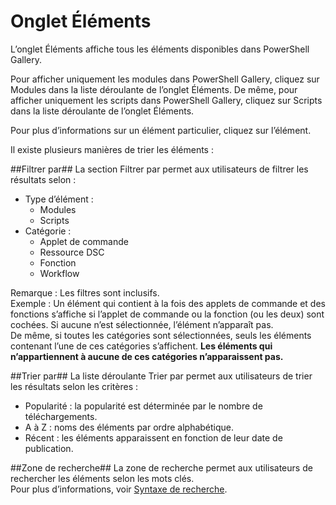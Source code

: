 Onglet Éléments
==========

L’onglet Éléments affiche tous les éléments disponibles dans PowerShell Gallery.

Pour afficher uniquement les modules dans PowerShell Gallery, cliquez sur Modules dans la liste déroulante de l’onglet Éléments.  De même, pour afficher uniquement les scripts dans PowerShell Gallery, cliquez sur Scripts dans la liste déroulante de l’onglet Éléments.  

Pour plus d’informations sur un élément particulier, cliquez sur l’élément.

Il existe plusieurs manières de trier les éléments :

##Filtrer par##
La section Filtrer par permet aux utilisateurs de filtrer les résultats selon :
* Type d’élément :
    * Modules
    * Scripts
* Catégorie :
    * Applet de commande
    * Ressource DSC
    * Fonction
    * Workflow

Remarque : Les filtres sont inclusifs.  
Exemple : Un élément qui contient à la fois des applets de commande et des fonctions s’affiche si l’applet de commande ou la fonction (ou les deux) sont cochées.  Si aucune n’est sélectionnée, l’élément n’apparaît pas.  
De même, si toutes les catégories sont sélectionnées, seuls les éléments contenant l’une de ces catégories s’affichent. **Les éléments qui n’appartiennent à aucune de ces catégories n’apparaissent pas.**

##Trier par## 
La liste déroulante Trier par permet aux utilisateurs de trier les résultats selon les critères :
* Popularité : la popularité est déterminée par le nombre de téléchargements.
* A à Z : noms des éléments par ordre alphabétique.
* Récent : les éléments apparaissent en fonction de leur date de publication.


##Zone de recherche##
La zone de recherche permet aux utilisateurs de rechercher les éléments selon les mots clés.  
Pour plus d’informations, voir [Syntaxe de recherche](./psgallery_search_syntax.md).

<!--HONumber=Aug16_HO3-->


